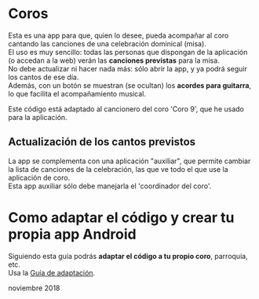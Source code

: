 # Coros  
Esta es una app para que, quien lo desee, pueda acompañar al coro cantando las canciones de una celebración dominical (misa).  
El uso es muy sencillo: todas las personas que dispongan de la aplicación (o accedan a la web) verán las **canciones previstas** para la misa.  
No debe actualizar ni hacer nada más: sólo abrir la app, y ya podrá seguir los cantos de ese día.  
Además, con un botón se muestran (se ocultan) los __acordes para guitarra__, lo que facilita el acompañamiento musical.  

Este código está adaptado al cancionero del coro 'Coro 9', que he usado para la aplicación.  

## Actualización de los cantos previstos
La app se complementa con una aplicación "auxiliar", que permite cambiar la lista de canciones de la celebración, las que ve todo el que use la aplicación de coro.  
Esta app auxiliar sólo debe manejarla el 'coordinador del coro'.  

# Como adaptar el código y crear tu propia app Android  
Siguiendo esta guía podrás **adaptar el código a tu propio coro**, parroquia, etc.  
Usa la [Guía de adaptación](https://github.com/luisgentil/coros/blob/master/Gu%C3%ADa%20de%20adaptaci%C3%B3n.md).  

noviembre 2018